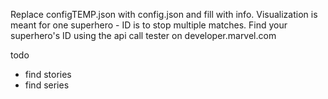 Replace configTEMP.json with config.json and fill with info. Visualization is meant for one superhero - ID is to stop multiple matches. Find your superhero's ID using the api call tester on developer.marvel.com

todo
- find stories
- find series